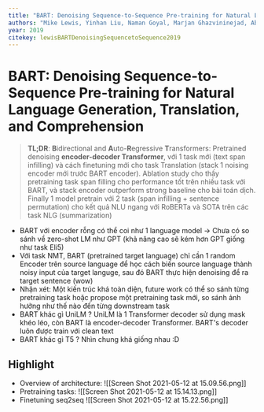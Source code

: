 ```yaml
---
title: "BART: Denoising Sequence-to-Sequence Pre-training for Natural Language Generation, Translation, and Comprehension"
authors: "Mike Lewis, Yinhan Liu, Naman Goyal, Marjan Ghazvininejad, Abdelrahman Mohamed, Omer Levy, Ves Stoyanov, Luke Zettlemoyer"
year: 2019
citekey: lewisBARTDenoisingSequencetoSequence2019
---
```


# BART: Denoising Sequence-to-Sequence Pre-training for Natural Language Generation, Translation, and Comprehension
> **TL;DR**:  **B**idirectional and **A**uto-**R**egressive **T**ransformers: Pretrained denoising **encoder-decoder Transformer**, với 1 task mới (text span infilling) và cách finetuning mới cho task Translation (stack 1 noising encoder mới trước BART encoder). Ablation study cho thấy pretraining task span filling cho performance tốt trên nhiều task với BART, và stack encoder outperform strong baseline cho bài toán dịch. Finally 1 model pretrain với 2 task (span infilling + sentence permutation) cho kết quả NLU ngang với RoBERTa và SOTA trên các task NLG (summarization)

- BART với encoder rỗng có thể coi như 1 language model -> Chưa có so sánh về zero-shot LM như GPT (khả năng cao sẽ kém hơn GPT giống như task Eli5)
- Với task NMT, BART (pretrained target language) chỉ cần 1 random Encoder trên source language để học cách biến source language thành noisy input của target languge, sau đó BART thực hiện denoising để ra target sentence (wow)
- Nhận xét: Một kiến trúc khá toàn diện, future work có thể so sánh từng pretraining task hoặc propose một pretraining task mới, so sánh ảnh hưởng như thế nào đến từng downstream task
- BART khác gì UniLM ? UniLM là 1 Transformer decoder sử dụng mask khéo léo, còn BART là encoder-decoder Transformer. BART's decoder luôn được train với clean text
- BART khác gì T5 ? Nhìn chung khá giống nhau :D

## Highlight
- Overview of architecture: ![[Screen Shot 2021-05-12 at 15.09.56.png]]
- Pretraining tasks: ![[Screen Shot 2021-05-12 at 15.14.13.png]]
- Finetuning seq2seq ![[Screen Shot 2021-05-12 at 15.22.56.png]]
